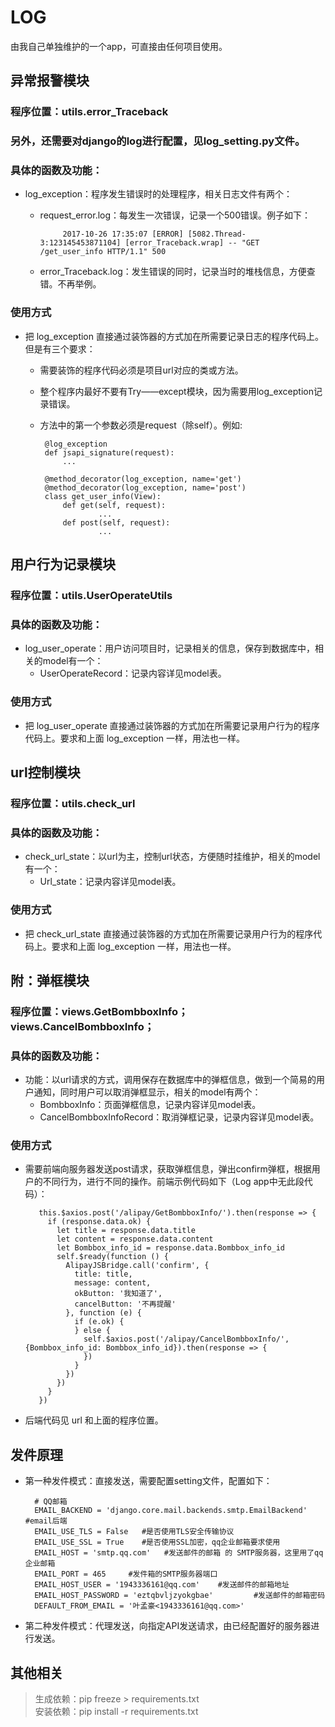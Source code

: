 # LOG
由我自己单独维护的一个app，可直接由任何项目使用。

## 异常报警模块
###  程序位置：utils.error_Traceback
###	另外，还需要对django的log进行配置，见log_setting.py文件。

###  具体的函数及功能：  
*  log_exception：程序发生错误时的处理程序，相关日志文件有两个：
	*  request_error.log：每发生一次错误，记录一个500错误。例子如下：  
	                    
	            2017-10-26 17:35:07 [ERROR] [5082.Thread-3:123145453871104] [error_Traceback.wrap] -- "GET /get_user_info HTTP/1.1" 500
	*  error_Traceback.log：发生错误的同时，记录当时的堆栈信息，方便查错。不再举例。

### 使用方式
*  把 log_exception 直接通过装饰器的方式加在所需要记录日志的程序代码上。但是有三个要求：
    *  需要装饰的程序代码必须是项目url对应的类或方法。
    *  整个程序内最好不要有Try——except模块，因为需要用log_exception记录错误。
    *  方法中的第一个参数必须是request（除self）。例如:
    
            @log_exception
            def jsapi_signature(request):
                ...
    
            @method_decorator(log_exception, name='get')
            @method_decorator(log_exception, name='post')
            class get_user_info(View):
                def get(self, request):
                        ...
                def post(self, request):
                        ...
                        
## 用户行为记录模块
###  程序位置：utils.UserOperateUtils
###  具体的函数及功能：  
*  log_user_operate：用户访问项目时，记录相关的信息，保存到数据库中，相关的model有一个：
	*  UserOperateRecord：记录内容详见model表。

### 使用方式
*  把 log_user_operate 直接通过装饰器的方式加在所需要记录用户行为的程序代码上。要求和上面 log_exception 一样，用法也一样。

## url控制模块
###  程序位置：utils.check_url
###  具体的函数及功能： 
*  check_url_state：以url为主，控制url状态，方便随时挂维护，相关的model有一个：
	*  Url_state：记录内容详见model表。

### 使用方式
*  把 check_url_state 直接通过装饰器的方式加在所需要记录用户行为的程序代码上。要求和上面 log_exception 一样，用法也一样。

## 附：弹框模块
###  程序位置：views.GetBombboxInfo；views.CancelBombboxInfo；
###  具体的函数及功能： 
*  功能：以url请求的方式，调用保存在数据库中的弹框信息，做到一个简易的用户通知，同时用户可以取消弹框显示，相关的model有两个：
	*  BombboxInfo：页面弹框信息，记录内容详见model表。
	*  CancelBombboxInfoRecord：取消弹框记录，记录内容详见model表。

### 使用方式
*  需要前端向服务器发送post请求，获取弹框信息，弹出confirm弹框，根据用户的不同行为，进行不同的操作。前端示例代码如下（Log app中无此段代码）：

	      this.$axios.post('/alipay/GetBombboxInfo/').then(response => {
	        if (response.data.ok) {
	          let title = response.data.title
	          let content = response.data.content
	          let Bombbox_info_id = response.data.Bombbox_info_id
	          self.$ready(function () {
	            AlipayJSBridge.call('confirm', {
	              title: title,
	              message: content,
	              okButton: '我知道了',
	              cancelButton: '不再提醒'
	            }, function (e) {
	              if (e.ok) {
	              } else {
	                self.$axios.post('/alipay/CancelBombboxInfo/', {Bombbox_info_id: Bombbox_info_id}).then(response => {
	                })
	              }
	            })
	          })
	        }
	      })
* 后端代码见 url 和上面的程序位置。
                    
## 发件原理
* 第一种发件模式：直接发送，需要配置setting文件，配置如下：

		# QQ邮箱
		EMAIL_BACKEND = 'django.core.mail.backends.smtp.EmailBackend'  #email后端
		EMAIL_USE_TLS = False   #是否使用TLS安全传输协议
		EMAIL_USE_SSL = True    #是否使用SSL加密，qq企业邮箱要求使用
		EMAIL_HOST = 'smtp.qq.com'   #发送邮件的邮箱 的 SMTP服务器，这里用了qq企业邮箱
		EMAIL_PORT = 465     #发件箱的SMTP服务器端口
		EMAIL_HOST_USER = '1943336161@qq.com'    #发送邮件的邮箱地址
		EMAIL_HOST_PASSWORD = 'eztqbvljzyokgbae'         #发送邮件的邮箱密码
		DEFAULT_FROM_EMAIL = '叶孟豪<1943336161@qq.com>'

* 第二种发件模式：代理发送，向指定API发送请求，由已经配置好的服务器进行发送。

## 


## 其他相关
>生成依赖：pip freeze > requirements.txt  
安装依赖：pip install -r requirements.txt
